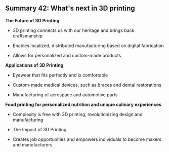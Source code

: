 ## Summary 42: What's next in 3D printing

**The Future of 3D Printing**

- 3D printing connects us with our heritage and brings back craftsmanship
- Enables localized, distributed manufacturing based on digital fabrication
- Allows for personalized and custom-made products

**Applications of 3D Printing**

- Eyewear that fits perfectly and is comfortable
- Custom-made medical devices, such as braces and dental restorations
- Manufacturing of aerospace and automotive parts

**Food printing for personalized nutrition and unique culinary experiences**

- Complexity is free with 3D printing, revolutionizing design and manufacturing
- The Impact of 3D Printing
- Creates job opportunities and empowers individuals to become makers and manufacturers